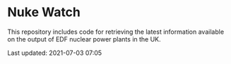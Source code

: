# Nuke Watch

This repository includes code for retrieving the latest information available on the output of EDF nuclear power plants in the UK.

Last updated: 2021-07-03 07:05
